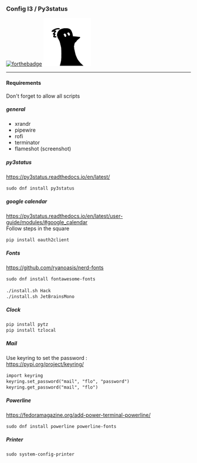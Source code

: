 ### Config I3 / Py3status

[![forthebadge](https://forthebadge.com/images/badges/built-with-love.svg)](https://forthebadge.com)
![Logo FLinguenheld](https://raw.githubusercontent.com/FLinguenheld/dotfiles/main/forelif.png "Pouet")

****
#### Requirements

Don't forget to allow all scripts

##### general
- xrandr
- pipewire  
- rofi  
- terminator  
- flameshot   (screenshot)  

##### py3status
https://py3status.readthedocs.io/en/latest/  

    sudo dnf install py3status

##### google calendar
https://py3status.readthedocs.io/en/latest/user-guide/modules/#google_calendar  
Follow steps in the square  

    pip install oauth2client

##### Fonts
https://github.com/ryanoasis/nerd-fonts  

    sudo dnf install fontawesome-fonts

    ./install.sh Hack
    ./install.sh JetBrainsMono

##### Clock
    pip install pytz
    pip install tzlocal

##### Mail
Use keyring to set the password :  
https://pypi.org/project/keyring/  

    import keyring  
    keyring.set_password("mail", "flo", "password")  
    keyring.get_password("mail", "flo")  


##### Powerline
https://fedoramagazine.org/add-power-terminal-powerline/  

    sudo dnf install powerline powerline-fonts

##### Printer
    sudo system-config-printer

